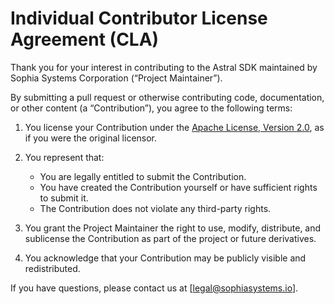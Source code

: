 # Individual Contributor License Agreement (CLA)

Thank you for your interest in contributing to the Astral SDK maintained by Sophia Systems Corporation (“Project Maintainer”).

By submitting a pull request or otherwise contributing code, documentation, or other content (a “Contribution”), you agree to the following terms:

1. You license your Contribution under the [Apache License, Version 2.0](http://www.apache.org/licenses/LICENSE-2.0), as if you were the original licensor.

2. You represent that:
   - You are legally entitled to submit the Contribution.
   - You have created the Contribution yourself or have sufficient rights to submit it.
   - The Contribution does not violate any third-party rights.

3. You grant the Project Maintainer the right to use, modify, distribute, and sublicense the Contribution as part of the project or future derivatives.

4. You acknowledge that your Contribution may be publicly visible and redistributed.

If you have questions, please contact us at [legal@sophiasystems.io].
